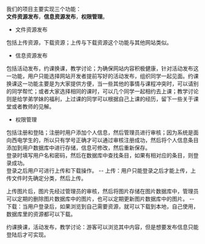 我们的项目主要实现三个功能：  
**文件资源发布**，**信息资源发布**，**权限管理**。
- 文件资源发布

包括上传资源，下载资源；上传与下载资源这个功能与其他网站类似。
- 信息资源发布

包括活动发布，约课换课，教学讨论；为确保网站内容积极健康，针对活动发布这一功能，用户只能选择网站开发者提前写好的活动发布，组织同学一起见面。约课换课这一功能主要是为大家提供方便，当一些其他的事情与课程冲突时，可以请别的同学帮忙；或者大家选择相同的课时，可以几个同学一起相约去上课；教学讨论则是给学弟学妹的福利，上过课的同学可以根据自己上课的经历，留下一些关于课堂或者教师的见解。
- 权限管理

包括注册和登陆；注册时用户添加个人信息，然后管理员进行审核；因为系统是面向西电学生的，所以只有学号正确才可以通过审核注册成功，然后将个人信息条目添加到用户数据库中进行存储，信息可修改，然后重新保存。  
登录时填写用户名和密码，然后在数据库中查找条目，如果有相对应的条目，则登录成功。  
登录之后用户可进行上传和下载操作。
-- 上传：用户只能登录之后才能上传，上传文件时先确定分类，然后上传。  

上传图片后，图片先经过管理员的审核，然后将图片存储在图片数据库中，管理员可以定期的删除图片数据库中的图片，也可以定期更新图片数据库中的图片。
-- 下载：当用户登录后，如果浏览到自己需要资源，就可以下载到本地，自己使用，数据库里的资源都可以下载。  

约课换课，活动发布，教学讨论：游客可以浏览其中内容，但是想要发布信息只能登陆后才可实现。
　










































